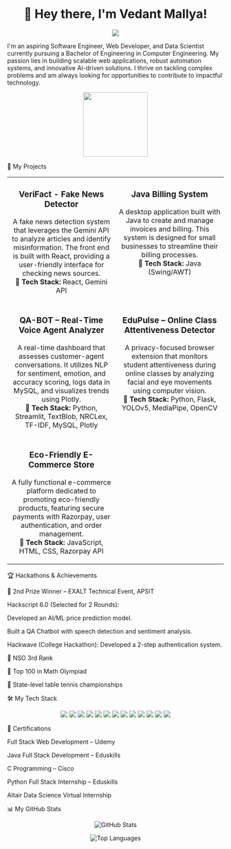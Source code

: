 <div align="center">
<h1>👋 Hey there, I'm Vedant Mallya!</h1>
<p>
<a href="https://www.linkedin.com/in/vedant-mallya-134113300"><img src="https://img.shields.io/badge/LinkedIn-0077B5?style=for-the-badge&logo=linkedin&logoColor=white" /></a>
</p>
</div>

I'm an aspiring Software Engineer, Web Developer, and Data Scientist currently pursuing a Bachelor of Engineering in Computer Engineering. My passion lies in building scalable web applications, robust automation systems, and innovative AI-driven solutions. I thrive on tackling complex problems and am always looking for opportunities to contribute to impactful technology.

<p align="center">
<img src="https://cdn.dribbble.com/users/1292677/screenshots/6139167/avento.gif" width="150px" />
</p>

🚀 My Projects
<table>
<tr>
<td width="50%" valign="top">
<h3 align="center">VeriFact - Fake News Detector</h3>
<p align="center">
A fake news detection system that leverages the Gemini API to analyze articles and identify misinformation. The front end is built with React, providing a user-friendly interface for checking news sources.
<br />
<strong>🔧 Tech Stack:</strong> React, Gemini API
</p>
</td>
<td width="50%" valign="top">
<h3 align="center">Java Billing System</h3>
<p align="center">
A desktop application built with Java to create and manage invoices and billing. This system is designed for small businesses to streamline their billing processes.
<br />
<strong>🔧 Tech Stack:</strong> Java (Swing/AWT)
</p>
</td>
</tr>
<tr>
<td width="50%" valign="top">
<h3 align="center">QA-BOT – Real-Time Voice Agent Analyzer</h3>
<p align="center">
A real-time dashboard that assesses customer-agent conversations. It utilizes NLP for sentiment, emotion, and accuracy scoring, logs data in MySQL, and visualizes trends using Plotly.
<br />
<strong>🔧 Tech Stack:</strong> Python, Streamlit, TextBlob, NRCLex, TF-IDF, MySQL, Plotly
</p>
</td>
<td width="50%" valign="top">
<h3 align="center">EduPulse – Online Class Attentiveness Detector</h3>
<p align="center">
A privacy-focused browser extension that monitors student attentiveness during online classes by analyzing facial and eye movements using computer vision.
<br />
<strong>🔧 Tech Stack:</strong> Python, Flask, YOLOv5, MediaPipe, OpenCV
</p>
</td>
</tr>
<tr>
<td width="50%" valign="top">
<h3 align="center">Eco-Friendly E-Commerce Store</h3>
<p align="center">
A fully functional e-commerce platform dedicated to promoting eco-friendly products, featuring secure payments with Razorpay, user authentication, and order management.
<br />
<strong>🔧 Tech Stack:</strong> JavaScript, HTML, CSS, Razorpay API
</p>
</td>
<td width="50%" valign="top">
<!-- You can add another project here if you like! -->
</td>
</tr>
</table>

🏆 Hackathons & Achievements

🥈 2nd Prize Winner – EXALT Technical Event, APSIT

Hackscript 6.0 (Selected for 2 Rounds):

Developed an AI/ML price prediction model.

Built a QA Chatbot with speech detection and sentiment analysis.

Hackwave (College Hackathon): Developed a 2-step authentication system.

🏅 NSO 3rd Rank

🏅 Top 100 in Math Olympiad

🏅 State-level table tennis championships

🛠️ My Tech Stack
<p align="center">
<img src="https://img.shields.io/badge/Python-3776AB?style=for-the-badge&logo=python&logoColor=white" />
<img src="https://img.shields.io/badge/Java-ED8B00?style=for-the-badge&logo=java&logoColor=white" />
<img src="https://img.shields.io/badge/JavaScript-F7DF1E?style=for-the-badge&logo=javascript&logoColor=black" />
<img src="https://img.shields.io/badge/C-00599C?style=for-the-badge&logo=c&logoColor=white" />
<img src="https://img.shields.io/badge/React-20232A?style=for-the-badge&logo=react&logoColor=61DAFB" />
<img src="https://img.shields.io/badge/Flask-000000?style=for-the-badge&logo=flask&logoColor=white" />
<img src="https://img.shields.io/badge/Streamlit-FF4B4B?style=for-the-badge&logo=streamlit&logoColor=white" />
<img src="https://img.shields.io/badge/scikit--learn-%23F7931E.svg?style=for-the-badge&logo=scikit-learn&logoColor=white" />
<img src="https://img.shields.io/badge/OpenCV-272822?style=for-the-badge&logo=opencv&logoColor=white" />
<img src="https://img.shields.io/badge/MySQL-005C84?style=for-the-badge&logo=mysql&logoColor=white" />
<img src="https://img.shields.io/badge/MongoDB-4EA94B?style=for-the-badge&logo=mongodb&logoColor=white" />
<img src="https://img.shields.io/badge/Git-F05032?style=for-the-badge&logo=git&logoColor=white" />
<img src="https://img.shields.io/badge/GitHub-100000?style=for-the-badge&logo=github&logoColor=white" />
</p>

📜 Certifications

Full Stack Web Development – Udemy

Java Full Stack Development – Eduskills

C Programming – Cisco

Python Full Stack Internship – Eduskills

Altair Data Science Virtual Internship

📊 My GitHub Stats
<p align="center">
<img src="https://github-readme-stats.vercel.app/api?username=greenguru10&show_icons=true&theme=radical&hide_border=true&count_private=true" alt="GitHub Stats" />
  <p align="center">
<img src="https://github-readme-stats.vercel.app/api/top-langs/?username=greenguru10&layout=compact&theme=radical&hide_border=true" alt="Top Languages" />
  </p>

</p>

